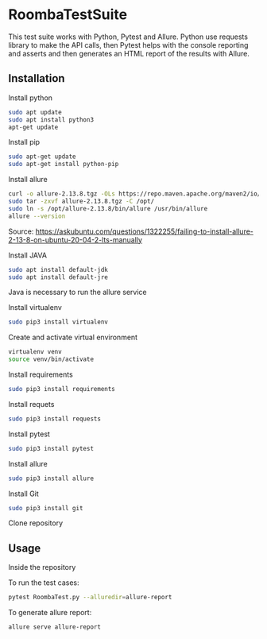 # RoombaTestSuite

This test suite works with Python, Pytest and Allure. Python use requests library to make the API calls, then Pytest helps with the console reporting and asserts and then generates an HTML report of the results with Allure.


## Installation

Install python 
```bash
sudo apt update
sudo apt install python3
apt-get update
```
Install pip
```bash
sudo apt-get update
sudo apt-get install python-pip
```
Install allure
```bash
curl -o allure-2.13.8.tgz -OLs https://repo.maven.apache.org/maven2/io/qameta/allure/allure-commandline/2.13.8/allure-commandline-2.13.8.tgz
sudo tar -zxvf allure-2.13.8.tgz -C /opt/
sudo ln -s /opt/allure-2.13.8/bin/allure /usr/bin/allure
allure --version
```
Source: https://askubuntu.com/questions/1322255/failing-to-install-allure-2-13-8-on-ubuntu-20-04-2-lts-manually

Install JAVA
```bash
sudo apt install default-jdk
sudo apt install default-jre
```
Java is necessary to run the allure service  

Install virtualenv
```bash
sudo pip3 install virtualenv 
```
Create and activate virtual environment
```bash
virtualenv venv 
source venv/bin/activate
```
Install requirements
```bash
sudo pip3 install requirements 
```
Install requets
```bash
sudo pip3 install requests 
```
Install pytest
```bash
sudo pip3 install pytest
```
Install allure
```bash
sudo pip3 install allure
```
Install Git
```bash
sudo pip3 install git
```
Clone repository

## Usage

Inside the repository  

To run the test cases:
```bash
pytest RoombaTest.py --alluredir=allure-report
```
To generate allure report:
```bash
allure serve allure-report
```
